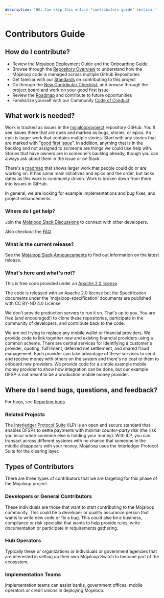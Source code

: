 ```yaml
---
description: 'HG: Can skip this entire "contributors guide" section.'
---
```


# Contributors Guide

## How do I contribute?

* Review the [Mojaloop Deployment](../deployment-guide/) Guide and the [Onboarding Guide](https://github.com/mojaloop/mojaloop/blob/master/onboarding.md)
* Browse through the [Repository Overview](../repositories/) to understand how the Mojaloop code is managed across multiple Github Repositories
* Get familiar with our [Standards](standards/) on contributing to this project
* Go through the [New Contributor Checklist](new-contributor-checklist.md), and browse through the project board and work on your [good first issue](https://github.com/mojaloop/project/issues?q=is%3Aopen+is%3Aissue+label%3A%22good+first+issue%22)
* Review the [Roadmap](../mojaloop-roadmap.md) and contribute to future opportunities
* Familiarize yourself with our Community [Code of Conduct](https://github.com/harshita-gupta/mojaloop-documentation/tree/43c018dbcbca7411f4e85477187b079b35ab0ff8/code-of-conduct.md)

## What work is needed?

Work is tracked as issues in the [mojaloop/project](https://github.com/mojaloop/project) repository GitHub. You'll see issues there that are open and marked as bugs, stories, or epics. An epic is larger work that contains multiple stories. Start with any stories that are marked with "[good first issue](https://github.com/mojaloop/project/issues?q=is%3Aopen+is%3Aissue+label%3A%22good+first+issue%22)". In addition, anything that is in the backlog and not assigned to someone are things we could use help with. Stories that have owners are in someone's backlog already, though you can always ask about them in the issue or on Slack.

There's a [roadmap](../mojaloop-roadmap.md) that shows larger work that people could do or are working on. It has some main initiatives and epics and the order, but lacks dates as this work is community driven. Work is broken down from there into issues in GitHub.

In general, we are looking for example implementations and bug fixes, and project enhancements.

### Where do I get help?

Join the [Mojaloop Slack Discussions](https://mojaloop-slack.herokuapp.com/) to connect with other developers.

Also checkout the [FAQ](https://github.com/mojaloop/documentation/blob/master/contributors-guide/frequently-asked-questions.md)

### What is the current release?

See the [Mojaloop Slack Announcements](https://mojaloop.slack.com/messages/CG3MAJZ5J) to find out information on the latest release.

### What's here and what's not?

This is free code provided under an [Apache 2.0 license](https://github.com/mojaloop/mojaloop/blob/master/LICENSE.md).

The code is released with an Apache 2.0 license but the Specification documents under the 'mojaloop-specification' documents are published with CC BY-ND 4.0 License

We don't provide production servers to run it on. That's up to you. You are free \(and encouraged!\) to clone these repositories, participate in the community of developers, and contribute back to the code.

We are not trying to replace any mobile wallet or financial providers. We provide code to link together new and existing financial providers using a common scheme. There are central services for identifying a customer's provider, quoting, fulfillment, deferred net settlement, and shared fraud management. Each provider can take advantage of these services to send and receive money with others on the system and there's no cost to them to onboard new providers. We provide code for a simple example mobile money provider to show how integration can be done, but our example DFSP is not meant to be a production mobile money provider.

## Where do I send bugs, questions, and feedback?

For bugs, see [Reporting bugs](https://github.com/mojaloop/mojaloop/blob/master/contribute/Reporting-Bugs.md).

### Related Projects

The [Interledger Protocol Suite](https://interledger.org/) \(ILP\) is an open and secure standard that enables DFSPs to settle payments with minimal _counter-party risk_ \(the risk you incur when someone else is holding your money\). With ILP, you can transact across different systems with no chance that someone in the middle disappears with your money. Mojaloop uses the Interledger Protocol Suite for the clearing layer.

## Types of Contributors

There are three types of contributors that we are targeting for this phase of the Mojaloop project.

### Developers or General Contributors

These individuals are those that want to start contributing to the Mojaloop community. This could be a developer or quality assurance person that wants to write new code or fix a bug. This could also be a business, compliance or risk specialist that wants to help provide rules, write documentation or participate in requirements gathering.

### Hub Operators

Typically these or organizations or individuals or government agencies that are interested in setting up their own Mojaloop Switch to become part of the ecosystem.

### Implementation Teams

Implementation teams can assist banks, government offices, mobile operators or credit unions in deploying Mojaloop.

